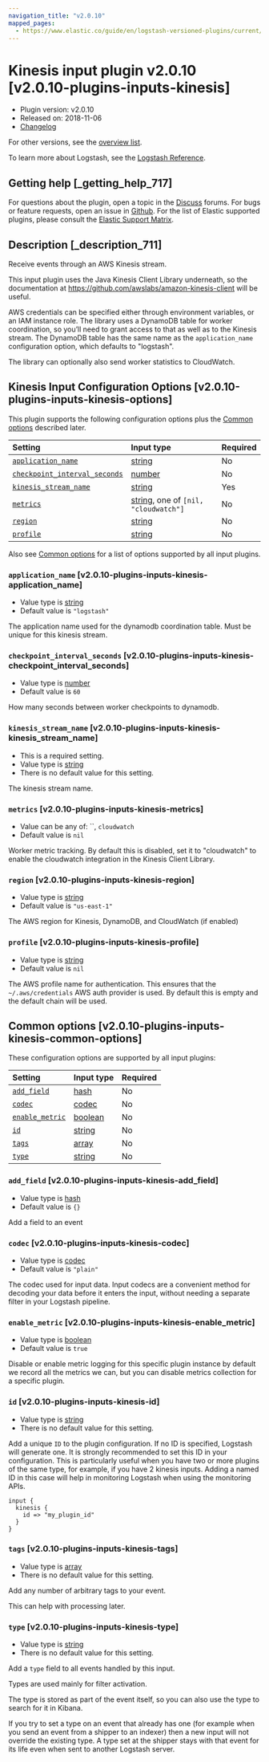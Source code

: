 ```yaml
---
navigation_title: "v2.0.10"
mapped_pages:
  - https://www.elastic.co/guide/en/logstash-versioned-plugins/current/v2.0.10-plugins-inputs-kinesis.html
---
```


# Kinesis input plugin v2.0.10 [v2.0.10-plugins-inputs-kinesis]

* Plugin version: v2.0.10
* Released on: 2018-11-06
* [Changelog](https://github.com/logstash-plugins/logstash-input-kinesis/blob/v2.0.10/CHANGELOG.md)

For other versions, see the [overview list](input-kinesis-index.md).

To learn more about Logstash, see the [Logstash Reference](https://www.elastic.co/guide/en/logstash/current/index.html).

## Getting help [_getting_help_717]

For questions about the plugin, open a topic in the [Discuss](http://discuss.elastic.co) forums. For bugs or feature requests, open an issue in [Github](https://github.com/logstash-plugins/logstash-input-kinesis). For the list of Elastic supported plugins, please consult the [Elastic Support Matrix](https://www.elastic.co/support/matrix#matrix_logstash_plugins).

## Description [_description_711]

Receive events through an AWS Kinesis stream.

This input plugin uses the Java Kinesis Client Library underneath, so the documentation at <https://github.com/awslabs/amazon-kinesis-client> will be useful.

AWS credentials can be specified either through environment variables, or an IAM instance role. The library uses a DynamoDB table for worker coordination, so you’ll need to grant access to that as well as to the Kinesis stream. The DynamoDB table has the same name as the `application_name` configuration option, which defaults to "logstash".

The library can optionally also send worker statistics to CloudWatch.

## Kinesis Input Configuration Options [v2.0.10-plugins-inputs-kinesis-options]

This plugin supports the following configuration options plus the [Common options](v2-0-10-plugins-inputs-kinesis.md#v2.0.10-plugins-inputs-kinesis-common-options) described later.

| Setting | Input type | Required |
| :- | :- | :- |
| [`application_name`](v2-0-10-plugins-inputs-kinesis.md#v2.0.10-plugins-inputs-kinesis-application_name) | [string](/lsr/value-types.md#string) | No |
| [`checkpoint_interval_seconds`](v2-0-10-plugins-inputs-kinesis.md#v2.0.10-plugins-inputs-kinesis-checkpoint_interval_seconds) | [number](/lsr/value-types.md#number) | No |
| [`kinesis_stream_name`](v2-0-10-plugins-inputs-kinesis.md#v2.0.10-plugins-inputs-kinesis-kinesis_stream_name) | [string](/lsr/value-types.md#string) | Yes |
| [`metrics`](v2-0-10-plugins-inputs-kinesis.md#v2.0.10-plugins-inputs-kinesis-metrics) | [string](/lsr/value-types.md#string), one of `[nil, "cloudwatch"]` | No |
| [`region`](v2-0-10-plugins-inputs-kinesis.md#v2.0.10-plugins-inputs-kinesis-region) | [string](/lsr/value-types.md#string) | No |
| [`profile`](v2-0-10-plugins-inputs-kinesis.md#v2.0.10-plugins-inputs-kinesis-profile) | [string](/lsr/value-types.md#string) | No |

Also see [Common options](v2-0-10-plugins-inputs-kinesis.md#v2.0.10-plugins-inputs-kinesis-common-options) for a list of options supported by all input plugins.

### `application_name` [v2.0.10-plugins-inputs-kinesis-application_name]

* Value type is [string](/lsr/value-types.md#string)
* Default value is `"logstash"`

The application name used for the dynamodb coordination table. Must be unique for this kinesis stream.

### `checkpoint_interval_seconds` [v2.0.10-plugins-inputs-kinesis-checkpoint_interval_seconds]

* Value type is [number](/lsr/value-types.md#number)
* Default value is `60`

How many seconds between worker checkpoints to dynamodb.

### `kinesis_stream_name` [v2.0.10-plugins-inputs-kinesis-kinesis_stream_name]

* This is a required setting.
* Value type is [string](/lsr/value-types.md#string)
* There is no default value for this setting.

The kinesis stream name.

### `metrics` [v2.0.10-plugins-inputs-kinesis-metrics]

* Value can be any of: \`\`, `cloudwatch`
* Default value is `nil`

Worker metric tracking. By default this is disabled, set it to "cloudwatch" to enable the cloudwatch integration in the Kinesis Client Library.

### `region` [v2.0.10-plugins-inputs-kinesis-region]

* Value type is [string](/lsr/value-types.md#string)
* Default value is `"us-east-1"`

The AWS region for Kinesis, DynamoDB, and CloudWatch (if enabled)

### `profile` [v2.0.10-plugins-inputs-kinesis-profile]

* Value type is [string](/lsr/value-types.md#string)
* Default value is `nil`

The AWS profile name for authentication. This ensures that the `~/.aws/credentials` AWS auth provider is used. By default this is empty and the default chain will be used.

## Common options [v2.0.10-plugins-inputs-kinesis-common-options]

These configuration options are supported by all input plugins:

| Setting | Input type | Required |
| :- | :- | :- |
| [`add_field`](v2-0-10-plugins-inputs-kinesis.md#v2.0.10-plugins-inputs-kinesis-add_field) | [hash](/lsr/value-types.md#hash) | No |
| [`codec`](v2-0-10-plugins-inputs-kinesis.md#v2.0.10-plugins-inputs-kinesis-codec) | [codec](/lsr/value-types.md#codec) | No |
| [`enable_metric`](v2-0-10-plugins-inputs-kinesis.md#v2.0.10-plugins-inputs-kinesis-enable_metric) | [boolean](/lsr/value-types.md#boolean) | No |
| [`id`](v2-0-10-plugins-inputs-kinesis.md#v2.0.10-plugins-inputs-kinesis-id) | [string](/lsr/value-types.md#string) | No |
| [`tags`](v2-0-10-plugins-inputs-kinesis.md#v2.0.10-plugins-inputs-kinesis-tags) | [array](/lsr/value-types.md#array) | No |
| [`type`](v2-0-10-plugins-inputs-kinesis.md#v2.0.10-plugins-inputs-kinesis-type) | [string](/lsr/value-types.md#string) | No |

### `add_field` [v2.0.10-plugins-inputs-kinesis-add_field]

* Value type is [hash](/lsr/value-types.md#hash)
* Default value is `{}`

Add a field to an event

### `codec` [v2.0.10-plugins-inputs-kinesis-codec]

* Value type is [codec](/lsr/value-types.md#codec)
* Default value is `"plain"`

The codec used for input data. Input codecs are a convenient method for decoding your data before it enters the input, without needing a separate filter in your Logstash pipeline.

### `enable_metric` [v2.0.10-plugins-inputs-kinesis-enable_metric]

* Value type is [boolean](/lsr/value-types.md#boolean)
* Default value is `true`

Disable or enable metric logging for this specific plugin instance by default we record all the metrics we can, but you can disable metrics collection for a specific plugin.

### `id` [v2.0.10-plugins-inputs-kinesis-id]

* Value type is [string](/lsr/value-types.md#string)
* There is no default value for this setting.

Add a unique `ID` to the plugin configuration. If no ID is specified, Logstash will generate one. It is strongly recommended to set this ID in your configuration. This is particularly useful when you have two or more plugins of the same type, for example, if you have 2 kinesis inputs. Adding a named ID in this case will help in monitoring Logstash when using the monitoring APIs.

```
input {
  kinesis {
    id => "my_plugin_id"
  }
}
```

### `tags` [v2.0.10-plugins-inputs-kinesis-tags]

* Value type is [array](/lsr/value-types.md#array)
* There is no default value for this setting.

Add any number of arbitrary tags to your event.

This can help with processing later.

### `type` [v2.0.10-plugins-inputs-kinesis-type]

* Value type is [string](/lsr/value-types.md#string)
* There is no default value for this setting.

Add a `type` field to all events handled by this input.

Types are used mainly for filter activation.

The type is stored as part of the event itself, so you can also use the type to search for it in Kibana.

If you try to set a type on an event that already has one (for example when you send an event from a shipper to an indexer) then a new input will not override the existing type. A type set at the shipper stays with that event for its life even when sent to another Logstash server.

